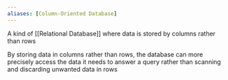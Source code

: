 ```yaml
---
aliases: [Column-Oriented Database]
---
```


A kind of [[Relational Database]] where data is stored by columns rather than rows

By storing data in columns rather than rows, the database can more precisely access the data it needs to answer a query rather than scanning and discarding unwanted data in rows